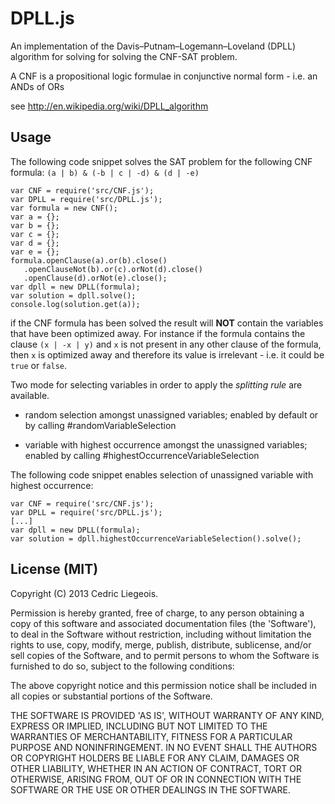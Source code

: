# DPLL.js

An implementation of the Davis–Putnam–Logemann–Loveland (DPLL) algorithm for solving for 
solving the CNF-SAT problem.

A CNF is a propositional logic formulae in conjunctive normal form - i.e. an ANDs of ORs

see <http://en.wikipedia.org/wiki/DPLL_algorithm>

## Usage
The following code snippet solves the SAT problem for the following CNF formula: 
`(a | b) & (-b | c | -d) & (d | -e)`
    
    var CNF = require('src/CNF.js');
    var DPLL = require('src/DPLL.js');
    var formula = new CNF();
    var a = {};
    var b = {};
    var c = {};
    var d = {};
    var e = {};
    formula.openClause(a).or(b).close()
       .openClauseNot(b).or(c).orNot(d).close()
       .openClause(d).orNot(e).close();
    var dpll = new DPLL(formula);
    var solution = dpll.solve();
    console.log(solution.get(a));
    
if the CNF formula has been solved the result will <b>NOT</b> contain the variables that have
been optimized away. For instance if the formula contains the clause `(x | -x | y)` and `x` is not 
present in any other clause of the formula, then `x` is optimized away and therefore its value is 
irrelevant - i.e. it could be `true` or `false`.

Two mode for selecting variables in order to apply the *splitting rule* are available.

- random selection amongst unassigned variables; enabled by default or by calling #randomVariableSelection

- variable with highest occurrence amongst the unassigned variables; enabled by calling #highestOccurrenceVariableSelection

The following code snippet enables selection of unassigned variable with highest occurrence:
    
    var CNF = require('src/CNF.js');
    var DPLL = require('src/DPLL.js');
    [...]
    var dpll = new DPLL(formula);
    var solution = dpll.highestOccurrenceVariableSelection().solve();
	
## License (MIT)

 Copyright (C) 2013 Cedric Liegeois.

 Permission is hereby granted, free of charge, to any person obtaining 
 a copy of this software and associated documentation files (the 
 'Software'), to deal in the Software without restriction, including 
 without limitation the rights to use, copy, modify, merge, publish,
 distribute, sublicense, and/or sell copies of the Software, and to
 permit persons to whom the Software is furnished to do so, subject 
 to the following conditions:

 The above copyright notice and this permission notice shall be
 included in all copies or substantial portions of the Software.

 THE SOFTWARE IS PROVIDED 'AS IS', WITHOUT WARRANTY OF ANY KIND,
 EXPRESS OR IMPLIED, INCLUDING BUT NOT LIMITED TO THE WARRANTIES OF
 MERCHANTABILITY, FITNESS FOR A PARTICULAR PURPOSE AND
 NONINFRINGEMENT. IN NO EVENT SHALL THE AUTHORS OR COPYRIGHT HOLDERS BE
 LIABLE FOR ANY CLAIM, DAMAGES OR OTHER LIABILITY, WHETHER IN AN ACTION
 OF CONTRACT, TORT OR OTHERWISE, ARISING FROM, OUT OF OR IN CONNECTION
 WITH THE SOFTWARE OR THE USE OR OTHER DEALINGS IN THE SOFTWARE.

